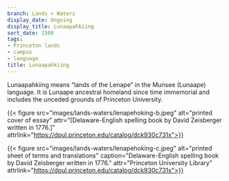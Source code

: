 ```yaml
---
branch: Lands + Waters
display_date: Ongoing
display_title: Lunaapahkiing
sort_date: 1500
tags:
- Princeton lands
- campus
- language
title: Lunaapahkiing
---
```


Lunaapahkiing means “lands of the Lenape” in the Munsee (Lunaape) language. It is Lunaape ancestral homeland since time immemorial and includes the unceded grounds of Princeton University.
  
{{< figure src="images/lands-waters/lenapehoking-b.jpeg" alt="printed cover of essay" attr="[Delaware-English spelling book by David Zeisberger written in 1776.]" attrlink="https://dpul.princeton.edu/catalog/dck930c731x">}}
 
{{< figure src="images/lands-waters/lenapehoking-c.jpeg" alt="printed sheet of terms and translations" caption="Delaware-English spelling book by David Zeisberger written in 1776." attr="Princeton University Library" attrlink="https://dpul.princeton.edu/catalog/dck930c731x">}}
